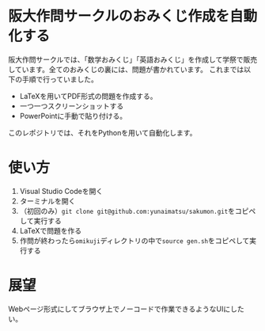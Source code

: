 # 阪大作問サークルのおみくじ作成を自動化する
阪大作問サークルでは、「数学おみくじ」「英語おみくじ」を作成して学祭で販売しています。全てのおみくじの裏には、問題が書かれています。
これまでは以下の手順で行っていました。
* LaTeXを用いてPDF形式の問題を作成する。
* 一つ一つスクリーンショットする
* PowerPointに手動で貼り付ける。

このレポジトリでは、それをPythonを用いて自動化します。

# 使い方
1. Visual Studio Codeを開く
2. ターミナルを開く
3. （初回のみ）`git clone git@github.com:yunaimatsu/sakumon.git`をコピペして実行する
4. LaTeXで問題を作る
5. 作問が終わったら`omikuji`ディレクトリの中で`source gen.sh`をコピペして実行する

# 展望
Webページ形式にしてブラウザ上でノーコードで作業できるようなUIにしたい。
